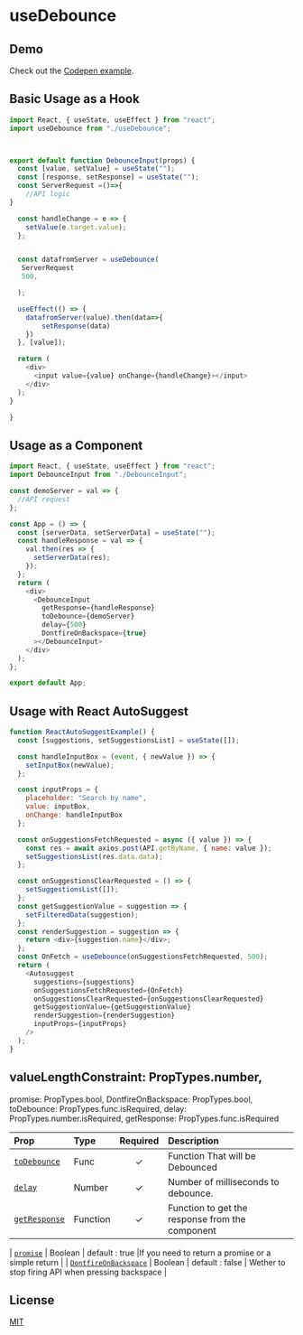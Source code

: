 <!-- [![Build Status](https://img.shields.io/codeship/41810250-aa07-0132-fbf4-4e62e8945e03/master.svg?style=flat-square)](https://codeship.com/projects/67868)
[![Contributors](https://img.shields.io/github/contributors/moroshko/react-autosuggest.svg?style=flat-square)](https://github.com/moroshko/react-autosuggest/graphs/contributors)
[![Coverage Status](https://img.shields.io/codecov/c/github/moroshko/react-autosuggest/master.svg?style=flat-square)](https://codecov.io/gh/moroshko/react-autosuggest)

[![npm Downloads](https://img.shields.io/npm/dm/react-autosuggest.svg?style=flat-square)](https://npmjs.org/package/react-autosuggest)
[![npm Version](https://img.shields.io/npm/v/react-autosuggest.svg?style=flat-square)](https://npmjs.org/package/react-autosuggest)
![gzip size](http://img.badgesize.io/https://unpkg.com/react-autosuggest/dist/standalone/autosuggest.min.js?compression=gzip&style=flat-square) -->

# useDebounce

## Demo

Check out the [Codepen example](http://codepen.io/collection/DkkYaQ).

## Basic Usage as a Hook

```js
import React, { useState, useEffect } from "react";
import useDebounce from "./useDebounce";



export default function DebounceInput(props) {
  const [value, setValue] = useState("");
  const [response, setResponse] = useState("");
  const ServerRequest =()=>{
    //API logic
}

  const handleChange = e => {
    setValue(e.target.value);
  };


  const datafromServer = useDebounce(
   ServerRequest
   500,

  );

  useEffect(() => {
    datafromServer(value).then(data=>{
        setResponse(data)
    })
  }, [value]);

  return (
    <div>
      <input value={value} onChange={handleChange}></input>
    </div>
  );
}

}
```

## Usage as a Component

```js
import React, { useState, useEffect } from "react";
import DebounceInput from "./DebounceInput";

const demoServer = val => {
  //API request
};

const App = () => {
  const [serverData, setServerData] = useState("");
  const handleResponse = val => {
    val.then(res => {
      setServerData(res);
    });
  };
  return (
    <div>
      <DebounceInput
        getResponse={handleResponse}
        toDebounce={demoServer}
        delay={500}
        DontfireOnBackspace={true}
      ></DebounceInput>
    </div>
  );
};

export default App;
```

## Usage with React AutoSuggest

```js
function ReactAutoSuggestExample() {
  const [suggestions, setSuggestionsList] = useState([]);

  const handleInputBox = (event, { newValue }) => {
    setInputBox(newValue);
  };

  const inputProps = {
    placeholder: "Search by name",
    value: inputBox,
    onChange: handleInputBox
  };

  const onSuggestionsFetchRequested = async ({ value }) => {
    const res = await axios.post(API.getByName, { name: value });
    setSuggestionsList(res.data.data);
  };

  const onSuggestionsClearRequested = () => {
    setSuggestionsList([]);
  };
  const getSuggestionValue = suggestion => {
    setFilteredData(suggestion);
  };
  const renderSuggestion = suggestion => {
    return <div>{suggestion.name}</div>;
  };
  const OnFetch = useDebounce(onSuggestionsFetchRequested, 500);
  return (
    <Autosuggest
      suggestions={suggestions}
      onSuggestionsFetchRequested={OnFetch}
      onSuggestionsClearRequested={onSuggestionsClearRequested}
      getSuggestionValue={getSuggestionValue}
      renderSuggestion={renderSuggestion}
      inputProps={inputProps}
    />
  );
}
```

## valueLengthConstraint: PropTypes.number,

promise: PropTypes.bool,
DontfireOnBackspace: PropTypes.bool,
toDebounce: PropTypes.func.isRequired,
delay: PropTypes.number.isRequired,
getResponse: PropTypes.func.isRequired

| Prop                          | Type     | Required | Description                                     |
| :---------------------------- | :------- | :------: | :---------------------------------------------- |
| [`toDebounce`](#toDebounce)   | Func     |    ✓     | Function That will be Debounced                 |
| [`delay`](#delay)             | Number   |    ✓     | Number of milliseconds to debounce.             |
| [`getResponse`](#getResponse) | Function |    ✓     | Function to get the response from the component |

| [`promise`](#promise) | Boolean | default : true |If you need to return a promise or a simple return |
| [`DontfireOnBackspace`](#DontfireOnBackspace) | Boolean | default : false | Wether to stop firing API when pressing backspace |

## License

[MIT](http://moroshko.mit-license.org)

